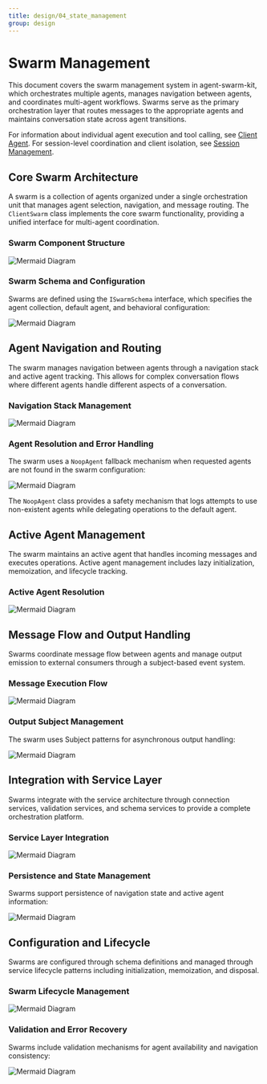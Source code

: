 ```yaml
---
title: design/04_state_management
group: design
---
```


# Swarm Management

This document covers the swarm management system in agent-swarm-kit, which orchestrates multiple agents, manages navigation between agents, and coordinates multi-agent workflows. Swarms serve as the primary orchestration layer that routes messages to the appropriate agents and maintains conversation state across agent transitions.

For information about individual agent execution and tool calling, see [Client Agent](#2.1). For session-level coordination and client isolation, see [Session Management](#2.3).

## Core Swarm Architecture

A swarm is a collection of agents organized under a single orchestration unit that manages agent selection, navigation, and message routing. The `ClientSwarm` class implements the core swarm functionality, providing a unified interface for multi-agent coordination.

### Swarm Component Structure

![Mermaid Diagram](./diagrams\4_Swarm_Management_0.svg)

### Swarm Schema and Configuration

Swarms are defined using the `ISwarmSchema` interface, which specifies the agent collection, default agent, and behavioral configuration:

![Mermaid Diagram](./diagrams\4_Swarm_Management_1.svg)

## Agent Navigation and Routing

The swarm manages navigation between agents through a navigation stack and active agent tracking. This allows for complex conversation flows where different agents handle different aspects of a conversation.

### Navigation Stack Management

![Mermaid Diagram](./diagrams\4_Swarm_Management_2.svg)

### Agent Resolution and Error Handling

The swarm uses a `NoopAgent` fallback mechanism when requested agents are not found in the swarm configuration:

![Mermaid Diagram](./diagrams\4_Swarm_Management_3.svg)

The `NoopAgent` class provides a safety mechanism that logs attempts to use non-existent agents while delegating operations to the default agent.

## Active Agent Management

The swarm maintains an active agent that handles incoming messages and executes operations. Active agent management includes lazy initialization, memoization, and lifecycle tracking.

### Active Agent Resolution

![Mermaid Diagram](./diagrams\4_Swarm_Management_4.svg)

## Message Flow and Output Handling

Swarms coordinate message flow between agents and manage output emission to external consumers through a subject-based event system.

### Message Execution Flow

![Mermaid Diagram](./diagrams\4_Swarm_Management_5.svg)

### Output Subject Management

The swarm uses Subject patterns for asynchronous output handling:

![Mermaid Diagram](./diagrams\4_Swarm_Management_6.svg)

## Integration with Service Layer

Swarms integrate with the service architecture through connection services, validation services, and schema services to provide a complete orchestration platform.

### Service Layer Integration

![Mermaid Diagram](./diagrams\4_Swarm_Management_7.svg)

### Persistence and State Management

Swarms support persistence of navigation state and active agent information:

![Mermaid Diagram](./diagrams\4_Swarm_Management_8.svg)

## Configuration and Lifecycle

Swarms are configured through schema definitions and managed through service lifecycle patterns including initialization, memoization, and disposal.

### Swarm Lifecycle Management

![Mermaid Diagram](./diagrams\4_Swarm_Management_9.svg)

### Validation and Error Recovery

Swarms include validation mechanisms for agent availability and navigation consistency:

![Mermaid Diagram](./diagrams\4_Swarm_Management_10.svg)
